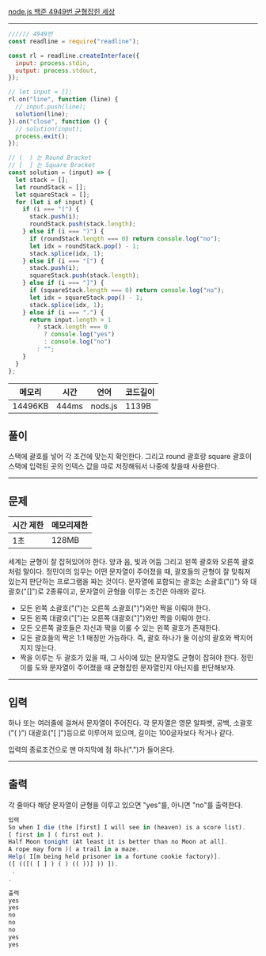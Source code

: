 [node.js 백준 4949번 균형잡힌 세상](https://www.acmicpc.net/problem/4949)

---

```javascript
////// 4949번
const readline = require("readline");

const rl = readline.createInterface({
  input: process.stdin,
  output: process.stdout,
});

// let input = [];
rl.on("line", function (line) {
  // input.push(line);
  solution(line);
}).on("close", function () {
  // solution(input);
  process.exit();
});

// (  ) 는 Round Bracket
// [  ] 는 Square Bracket
const solution = (input) => {
  let stack = [];
  let roundStack = [];
  let squareStack = [];
  for (let i of input) {
    if (i === "(") {
      stack.push(i);
      roundStack.push(stack.length);
    } else if (i === ")") {
      if (roundStack.length === 0) return console.log("no");
      let idx = roundStack.pop() - 1;
      stack.splice(idx, 1);
    } else if (i === "[") {
      stack.push(i);
      squareStack.push(stack.length);
    } else if (i === "]") {
      if (squareStack.length === 0) return console.log("no");
      let idx = squareStack.pop() - 1;
      stack.splice(idx, 1);
    } else if (i === ".") {
      return input.length > 1
        ? stack.length === 0
          ? console.log("yes")
          : console.log("no")
        : "";
    }
  }
};
```

| 메모리  | 시간  | 언어    | 코드길이 |
| ------- | ----- | ------- | -------- |
| 14496KB | 444ms | nods.js | 1139B    |

## 풀이

스택에 괄호를 넣어 각 조건에 맞는지 확인한다.
그리고 round 괄호랑 square 괄호이 스택에 입력된 곳의 인덱스 값을 따로 저장해둬서 나중에 찾을때 사용한다.

---

## 문제

| 시간 제한 | 메모리제한 |
| --------- | ---------- |
| 1초       | 128MB      |

세계는 균형이 잘 잡혀있어야 한다. 양과 음, 빛과 어둠 그리고 왼쪽 괄호와 오른쪽 괄호처럼 말이다.
정민이의 임무는 어떤 문자열이 주어졌을 때, 괄호들의 균형이 잘 맞춰져 있는지 판단하는 프로그램을 짜는 것이다.
문자열에 포함되는 괄호는 소괄호("()") 와 대괄호("[]")로 2종류이고, 문자열이 균형을 이루는 조건은 아래와 같다.

- 모든 왼쪽 소괄호("(")는 오른쪽 소괄호(")")와만 짝을 이뤄야 한다.
- 모든 왼쪽 대괄호("[")는 오른쪽 대괄호("]")와만 짝을 이뤄야 한다.
- 모든 오른쪽 괄호들은 자신과 짝을 이룰 수 있는 왼쪽 괄호가 존재한다.
- 모든 괄호들의 짝은 1:1 매칭만 가능하다. 즉, 괄호 하나가 둘 이상의 괄호와 짝지어지지 않는다.
- 짝을 이루는 두 괄호가 있을 때, 그 사이에 있는 문자열도 균형이 잡혀야 한다.
  정민이를 도와 문자열이 주어졌을 때 균형잡힌 문자열인지 아닌지를 판단해보자.

---

## 입력

하나 또는 여러줄에 걸쳐서 문자열이 주어진다. 각 문자열은 영문 알파벳, 공백, 소괄호("( )") 대괄호("[ ]")등으로 이루어져 있으며, 길이는 100글자보다 작거나 같다.

입력의 종료조건으로 맨 마지막에 점 하나(".")가 들어온다.

---

## 출력

각 줄마다 해당 문자열이 균형을 이루고 있으면 "yes"를, 아니면 "no"를 출력한다.

```javascript
입력
So when I die (the [first] I will see in (heaven) is a score list).
[ first in ] ( first out ).
Half Moon tonight (At least it is better than no Moon at all].
A rope may form )( a trail in a maze.
Help( I[m being held prisoner in a fortune cookie factory)].
([ (([( [ ] ) ( ) (( ))] )) ]).
 .
.

출력
yes
yes
no
no
no
yes
yes
```
